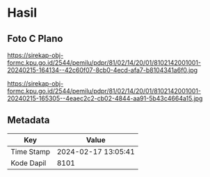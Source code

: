 # Hasil

## Foto C Plano

https://sirekap-obj-formc.kpu.go.id/2544/pemilu/pdpr/81/02/14/20/01/8102142001001-20240215-164134--42c60f07-8cb0-4ecd-afa7-b8104341a6f0.jpg

https://sirekap-obj-formc.kpu.go.id/2544/pemilu/pdpr/81/02/14/20/01/8102142001001-20240215-165305--4eaec2c2-cb02-4844-aa91-5b43c4664a15.jpg


## Metadata

| Key        | Value               |
| ---------- | ------------------- |
| Time Stamp | 2024-02-17 13:05:41 |
| Kode Dapil | 8101                |



